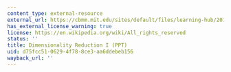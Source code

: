 ```yaml
---
content_type: external-resource
external_url: https://cbmm.mit.edu/sites/default/files/learning-hub/20160119_Dimensionality_Reduction_Part_1_of_2.pptx
has_external_license_warning: true
license: https://en.wikipedia.org/wiki/All_rights_reserved
status: ''
title: Dimensionality Reduction I (PPT)
uid: d75fcc51-0629-4f78-8ce3-aa6ddebeb156
wayback_url: ''
---
```

